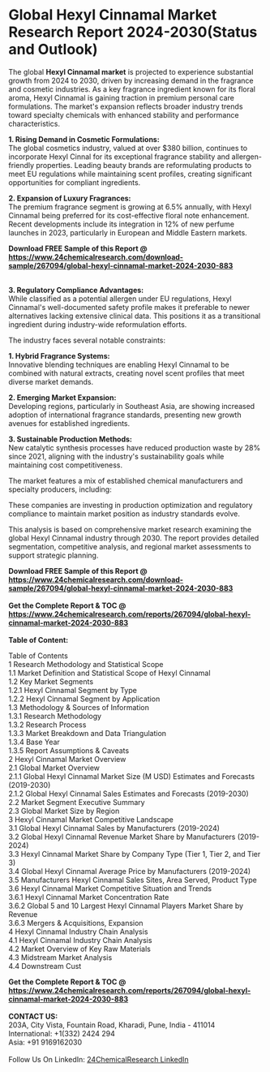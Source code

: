 <h1>Global Hexyl Cinnamal Market Research Report 2024-2030(Status and Outlook)</h1><p>The global <strong>Hexyl Cinnamal market</strong> is projected to experience substantial growth from 2024 to 2030, driven by increasing demand in the fragrance and cosmetic industries. As a key fragrance ingredient known for its floral aroma, Hexyl Cinnamal is gaining traction in premium personal care formulations. The market's expansion reflects broader industry trends toward specialty chemicals with enhanced stability and performance characteristics.</p><p><strong>1. Rising Demand in Cosmetic Formulations:</strong><br>
The global cosmetics industry, valued at over $380 billion, continues to incorporate Hexyl Cinnal for its exceptional fragrance stability and allergen-friendly properties. Leading beauty brands are reformulating products to meet EU regulations while maintaining scent profiles, creating significant opportunities for compliant ingredients.</p><p><strong>2. Expansion of Luxury Fragrances:</strong><br>
The premium fragrance segment is growing at 6.5% annually, with Hexyl Cinnamal being preferred for its cost-effective floral note enhancement. Recent developments include its integration in 12% of new perfume launches in 2023, particularly in European and Middle Eastern markets.</p><div><b>Download FREE Sample of this Report @ 
            <a href="https://www.24chemicalresearch.com/download-sample/267094/global-hexyl-cinnamal-market-2024-2030-883">
            https://www.24chemicalresearch.com/download-sample/267094/global-hexyl-cinnamal-market-2024-2030-883</a></b></div><br><p><strong>3. Regulatory Compliance Advantages:</strong><br>
While classified as a potential allergen under EU regulations, Hexyl Cinnamal's well-documented safety profile makes it preferable to newer alternatives lacking extensive clinical data. This positions it as a transitional ingredient during industry-wide reformulation efforts.</p><p>The industry faces several notable constraints:</p><p><strong>1. Hybrid Fragrance Systems:</strong><br>
Innovative blending techniques are enabling Hexyl Cinnamal to be combined with natural extracts, creating novel scent profiles that meet diverse market demands.</p><p><strong>2. Emerging Market Expansion:</strong><br>
Developing regions, particularly in Southeast Asia, are showing increased adoption of international fragrance standards, presenting new growth avenues for established ingredients.</p><p><strong>3. Sustainable Production Methods:</strong><br>
New catalytic synthesis processes have reduced production waste by 28% since 2021, aligning with the industry's sustainability goals while maintaining cost competitiveness.</p><p>The market features a mix of established chemical manufacturers and specialty producers, including:</p><p>These companies are investing in production optimization and regulatory compliance to maintain market position as industry standards evolve.</p><p>This analysis is based on comprehensive market research examining the global Hexyl Cinnamal industry through 2030. The report provides detailed segmentation, competitive analysis, and regional market assessments to support strategic planning.</p><div><b>Download FREE Sample of this Report @ 
            <a href="https://www.24chemicalresearch.com/download-sample/267094/global-hexyl-cinnamal-market-2024-2030-883">
            https://www.24chemicalresearch.com/download-sample/267094/global-hexyl-cinnamal-market-2024-2030-883</a></b></div><br><div><b>Get the Complete Report & TOC @ 
            <a href="https://www.24chemicalresearch.com/reports/267094/global-hexyl-cinnamal-market-2024-2030-883">
            https://www.24chemicalresearch.com/reports/267094/global-hexyl-cinnamal-market-2024-2030-883</a></b></div><br>
            <b>Table of Content:</b><p>Table of Contents<br />
1 Research Methodology and Statistical Scope<br />
1.1 Market Definition and Statistical Scope of Hexyl Cinnamal<br />
1.2 Key Market Segments<br />
1.2.1 Hexyl Cinnamal Segment by Type<br />
1.2.2 Hexyl Cinnamal Segment by Application<br />
1.3 Methodology & Sources of Information<br />
1.3.1 Research Methodology<br />
1.3.2 Research Process<br />
1.3.3 Market Breakdown and Data Triangulation<br />
1.3.4 Base Year<br />
1.3.5 Report Assumptions & Caveats<br />
2 Hexyl Cinnamal Market Overview<br />
2.1 Global Market Overview<br />
2.1.1 Global Hexyl Cinnamal Market Size (M USD) Estimates and Forecasts (2019-2030)<br />
2.1.2 Global Hexyl Cinnamal Sales Estimates and Forecasts (2019-2030)<br />
2.2 Market Segment Executive Summary<br />
2.3 Global Market Size by Region<br />
3 Hexyl Cinnamal Market Competitive Landscape<br />
3.1 Global Hexyl Cinnamal Sales by Manufacturers (2019-2024)<br />
3.2 Global Hexyl Cinnamal Revenue Market Share by Manufacturers (2019-2024)<br />
3.3 Hexyl Cinnamal Market Share by Company Type (Tier 1, Tier 2, and Tier 3)<br />
3.4 Global Hexyl Cinnamal Average Price by Manufacturers (2019-2024)<br />
3.5 Manufacturers Hexyl Cinnamal Sales Sites, Area Served, Product Type<br />
3.6 Hexyl Cinnamal Market Competitive Situation and Trends<br />
3.6.1 Hexyl Cinnamal Market Concentration Rate<br />
3.6.2 Global 5 and 10 Largest Hexyl Cinnamal Players Market Share by Revenue<br />
3.6.3 Mergers & Acquisitions, Expansion<br />
4 Hexyl Cinnamal Industry Chain Analysis<br />
4.1 Hexyl Cinnamal Industry Chain Analysis<br />
4.2 Market Overview of Key Raw Materials<br />
4.3 Midstream Market Analysis<br />
4.4 Downstream Cust</p><div><b>Get the Complete Report & TOC @ 
            <a href="https://www.24chemicalresearch.com/reports/267094/global-hexyl-cinnamal-market-2024-2030-883">
            https://www.24chemicalresearch.com/reports/267094/global-hexyl-cinnamal-market-2024-2030-883</a></b></div><br><b>CONTACT US:</b><br>
            203A, City Vista, Fountain Road, Kharadi, Pune, India - 411014<br>
            International: +1(332) 2424 294<br>
            Asia: +91 9169162030 <br><br>
            Follow Us On LinkedIn: <a href="https://www.linkedin.com/company/24chemicalresearch/">24ChemicalResearch LinkedIn</a>